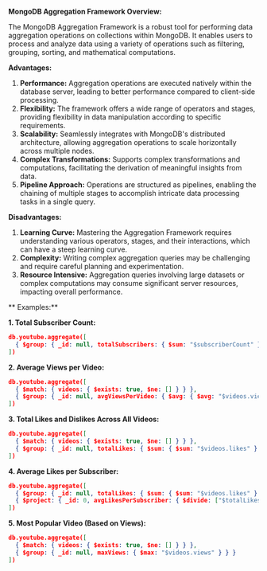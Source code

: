 **MongoDB Aggregation Framework Overview:**

The MongoDB Aggregation Framework is a robust tool for performing data aggregation operations on collections within MongoDB. It enables users to process and analyze data using a variety of operations such as filtering, grouping, sorting, and mathematical computations.

**Advantages:**
1. **Performance:** Aggregation operations are executed natively within the database server, leading to better performance compared to client-side processing.
2. **Flexibility:** The framework offers a wide range of operators and stages, providing flexibility in data manipulation according to specific requirements.
3. **Scalability:** Seamlessly integrates with MongoDB's distributed architecture, allowing aggregation operations to scale horizontally across multiple nodes.
4. **Complex Transformations:** Supports complex transformations and computations, facilitating the derivation of meaningful insights from data.
5. **Pipeline Approach:** Operations are structured as pipelines, enabling the chaining of multiple stages to accomplish intricate data processing tasks in a single query.

**Disadvantages:**
1. **Learning Curve:** Mastering the Aggregation Framework requires understanding various operators, stages, and their interactions, which can have a steep learning curve.
2. **Complexity:** Writing complex aggregation queries may be challenging and require careful planning and experimentation.
3. **Resource Intensive:** Aggregation queries involving large datasets or complex computations may consume significant server resources, impacting overall performance.


**  Examples:**

**1. Total Subscriber Count:**
```json
db.youtube.aggregate([
  { $group: { _id: null, totalSubscribers: { $sum: "$subscriberCount" } } }
])
```

**2. Average Views per Video:**
```json
db.youtube.aggregate([
  { $match: { videos: { $exists: true, $ne: [] } } },
  { $group: { _id: null, avgViewsPerVideo: { $avg: { $avg: "$videos.views" } } } }
])
```

**3. Total Likes and Dislikes Across All Videos:**
```json
db.youtube.aggregate([
  { $match: { videos: { $exists: true, $ne: [] } } },
  { $group: { _id: null, totalLikes: { $sum: { $sum: "$videos.likes" } }, totalDislikes: { $sum: { $sum: "$videos.dislikes" } } } }
])
```

**4. Average Likes per Subscriber:**
```json
db.youtube.aggregate([
  { $group: { _id: null, totalLikes: { $sum: { $sum: "$videos.likes" } }, totalSubscribers: { $sum: "$subscriberCount" } } },
  { $project: { _id: 0, avgLikesPerSubscriber: { $divide: ["$totalLikes", "$totalSubscribers"] } } }
])
```

**5. Most Popular Video (Based on Views):**
```json
db.youtube.aggregate([
  { $match: { videos: { $exists: true, $ne: [] } } },
  { $group: { _id: null, maxViews: { $max: "$videos.views" } } }
])
```
